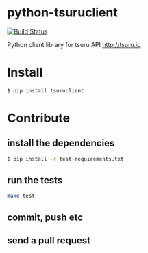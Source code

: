 python-tsuruclient
==================

[![Build Status](https://travis-ci.org/tsuru/python-tsuruclient.svg?branch=master)](https://travis-ci.org/tsuru/python-tsuruclient)

Python client library for tsuru API http://tsuru.io

# Install

```bash
$ pip install tsuruclient
```

# Contribute

## install the dependencies

```bash
$ pip install -r test-requirements.txt
```

## run the tests 

```bash
make test
```

## commit, push etc
## send a pull request
